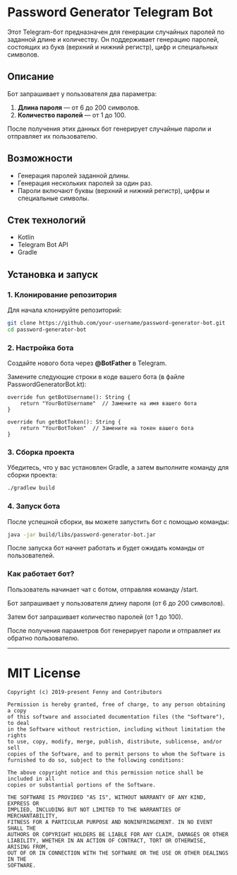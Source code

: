# Password Generator Telegram Bot

Этот Telegram-бот предназначен для генерации случайных паролей по заданной длине и количеству. Он поддерживает генерацию паролей, состоящих из букв (верхний и нижний регистр), цифр и специальных символов.

## Описание

Бот запрашивает у пользователя два параметра:

1. **Длина пароля** — от 6 до 200 символов.
2. **Количество паролей** — от 1 до 100.

После получения этих данных бот генерирует случайные пароли и отправляет их пользователю.

## Возможности

- Генерация паролей заданной длины.
- Генерация нескольких паролей за один раз.
- Пароли включают буквы (верхний и нижний регистр), цифры и специальные символы.

## Стек технологий

- Kotlin
- Telegram Bot API
- Gradle

## Установка и запуск

### 1. Клонирование репозитория

Для начала клонируйте репозиторий:

```bash
git clone https://github.com/your-username/password-generator-bot.git
cd password-generator-bot
```

### 2. Настройка бота

Создайте нового бота через **@BotFather** в Telegram.

Замените следующие строки в коде вашего бота (в файле PasswordGeneratorBot.kt):

```
override fun getBotUsername(): String {
    return "YourBotUsername"  // Замените на имя вашего бота
}

override fun getBotToken(): String {
    return "YourBotToken"  // Замените на токен вашего бота
}
```

### 3. Сборка проекта

Убедитесь, что у вас установлен Gradle, а затем выполните команду для сборки проекта:

```bash
./gradlew build
```

### 4. Запуск бота

После успешной сборки, вы можете запустить бот с помощью команды:

```bash
java -jar build/libs/password-generator-bot.jar
```

После запуска бот начнет работать и будет ожидать команды от пользователей.

### Как работает бот?

Пользователь начинает чат с ботом, отправляя команду /start.

Бот запрашивает у пользователя длину пароля (от 6 до 200 символов).

Затем бот запрашивает количество паролей (от 1 до 100).

После получения параметров бот генерирует пароли и отправляет их обратно пользователю.

--------------------------------------------------------------------------------------

# MIT License

```
Copyright (c) 2019-present Fenny and Contributors

Permission is hereby granted, free of charge, to any person obtaining a copy
of this software and associated documentation files (the "Software"), to deal
in the Software without restriction, including without limitation the rights
to use, copy, modify, merge, publish, distribute, sublicense, and/or sell
copies of the Software, and to permit persons to whom the Software is
furnished to do so, subject to the following conditions:

The above copyright notice and this permission notice shall be included in all
copies or substantial portions of the Software.

THE SOFTWARE IS PROVIDED "AS IS", WITHOUT WARRANTY OF ANY KIND, EXPRESS OR
IMPLIED, INCLUDING BUT NOT LIMITED TO THE WARRANTIES OF MERCHANTABILITY,
FITNESS FOR A PARTICULAR PURPOSE AND NONINFRINGEMENT. IN NO EVENT SHALL THE
AUTHORS OR COPYRIGHT HOLDERS BE LIABLE FOR ANY CLAIM, DAMAGES OR OTHER
LIABILITY, WHETHER IN AN ACTION OF CONTRACT, TORT OR OTHERWISE, ARISING FROM,
OUT OF OR IN CONNECTION WITH THE SOFTWARE OR THE USE OR OTHER DEALINGS IN THE
SOFTWARE.
```

